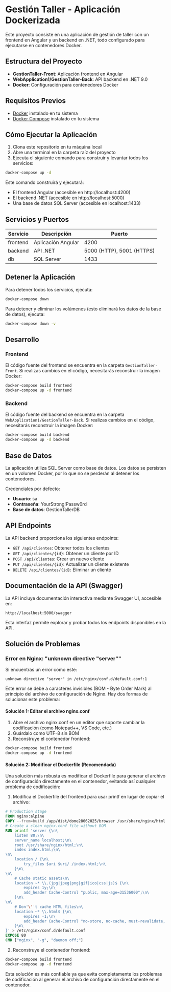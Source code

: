 ﻿# Gestión Taller - Aplicación Dockerizada

Este proyecto consiste en una aplicación de gestión de taller con un frontend en Angular y un backend en .NET, todo configurado para ejecutarse en contenedores Docker.

## Estructura del Proyecto

- **GestionTaller-Front**: Aplicación frontend en Angular
- **WebApplication1/GestionTaller-Back**: API backend en .NET 9.0
- **Docker**: Configuración para contenedores Docker

## Requisitos Previos

- [Docker](https://www.docker.com/products/docker-desktop/) instalado en tu sistema
- [Docker Compose](https://docs.docker.com/compose/install/) instalado en tu sistema

## Cómo Ejecutar la Aplicación

1. Clona este repositorio en tu máquina local
2. Abre una terminal en la carpeta raíz del proyecto
3. Ejecuta el siguiente comando para construir y levantar todos los servicios:

```bash
docker-compose up -d
```

Este comando construirá y ejecutará:
- El frontend Angular (accesible en http://localhost:4200)
- El backend .NET (accesible en http://localhost:5000)
- Una base de datos SQL Server (accesible en localhost:1433)

## Servicios y Puertos

| Servicio | Descripción | Puerto |
|----------|-------------|--------|
| frontend | Aplicación Angular | 4200 |
| backend | API .NET | 5000 (HTTP), 5001 (HTTPS) |
| db | SQL Server | 1433 |

## Detener la Aplicación

Para detener todos los servicios, ejecuta:

```bash
docker-compose down
```

Para detener y eliminar los volúmenes (esto eliminará los datos de la base de datos), ejecuta:

```bash
docker-compose down -v
```

## Desarrollo

### Frontend

El código fuente del frontend se encuentra en la carpeta `GestionTaller-Front`. Si realizas cambios en el código, necesitarás reconstruir la imagen Docker:

```bash
docker-compose build frontend
docker-compose up -d frontend
```

### Backend

El código fuente del backend se encuentra en la carpeta `WebApplication1/GestionTaller-Back`. Si realizas cambios en el código, necesitarás reconstruir la imagen Docker:

```bash
docker-compose build backend
docker-compose up -d backend
```

## Base de Datos

La aplicación utiliza SQL Server como base de datos. Los datos se persisten en un volumen Docker, por lo que no se perderán al detener los contenedores.

Credenciales por defecto:
- **Usuario**: sa
- **Contraseña**: YourStrong!Passw0rd
- **Base de datos**: GestionTallerDB

## API Endpoints

La API backend proporciona los siguientes endpoints:

- `GET /api/clientes`: Obtener todos los clientes
- `GET /api/clientes/{id}`: Obtener un cliente por ID
- `POST /api/clientes`: Crear un nuevo cliente
- `PUT /api/clientes/{id}`: Actualizar un cliente existente
- `DELETE /api/clientes/{id}`: Eliminar un cliente

## Documentación de la API (Swagger)

La API incluye documentación interactiva mediante Swagger UI, accesible en:

```
http://localhost:5000/swagger
```

Esta interfaz permite explorar y probar todos los endpoints disponibles en la API.

## Solución de Problemas

### Error en Nginx: "unknown directive "﻿server""

Si encuentras un error como este:
```
unknown directive "﻿server" in /etc/nginx/conf.d/default.conf:1
```

Este error se debe a caracteres invisibles (BOM - Byte Order Mark) al principio del archivo de configuración de Nginx. Hay dos formas de solucionar este problema:

#### Solución 1: Editar el archivo nginx.conf

1. Abre el archivo nginx.conf en un editor que soporte cambiar la codificación (como Notepad++, VS Code, etc.)
2. Guárdalo como UTF-8 sin BOM
3. Reconstruye el contenedor frontend:
```bash
docker-compose build frontend
docker-compose up -d frontend
```

#### Solución 2: Modificar el Dockerfile (Recomendada)

Una solución más robusta es modificar el Dockerfile para generar el archivo de configuración directamente en el contenedor, evitando así cualquier problema de codificación:

1. Modifica el Dockerfile del frontend para usar printf en lugar de copiar el archivo:
```dockerfile
# Production stage
FROM nginx:alpine
COPY --from=build /app/dist/dome28062025/browser /usr/share/nginx/html
# Create a clean nginx.conf file without BOM
RUN printf 'server {\n\
    listen 80;\n\
    server_name localhost;\n\
    root /usr/share/nginx/html;\n\
    index index.html;\n\
\n\
    location / {\n\
        try_files $uri $uri/ /index.html;\n\
    }\n\
\n\
    # Cache static assets\n\
    location ~* \\.(jpg|jpeg|png|gif|ico|css|js)$ {\n\
        expires 1y;\n\
        add_header Cache-Control "public, max-age=31536000";\n\
    }\n\
\n\
    # Don'\''t cache HTML files\n\
    location ~* \\.html$ {\n\
        expires -1;\n\
        add_header Cache-Control "no-store, no-cache, must-revalidate, proxy-revalidate";\n\
    }\n\
}' > /etc/nginx/conf.d/default.conf
EXPOSE 80
CMD ["nginx", "-g", "daemon off;"]
```

2. Reconstruye el contenedor frontend:
```bash
docker-compose build frontend
docker-compose up -d frontend
```

Esta solución es más confiable ya que evita completamente los problemas de codificación al generar el archivo de configuración directamente en el contenedor.

